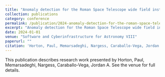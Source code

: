 ```yaml
---
title: "Anomaly detection for the Roman Space Telescope wide field instrument’s science data processing pipeline"
collection: publications
category: conference
permalink: /publication/2024-anomaly-detection-for-the-roman-space-telescope-wide-field-instruments-science-data-processing-pipeline
excerpt: "Anomaly detection for the Roman Space Telescope wide field instrument’s science data processing pipeline by Horton, Paul et al."
date: 2024-01-01
venue: "Software and Cyberinfrastructure for Astronomy VIII"
paperurl: ""
citation: 'Horton, Paul, Memarsadeghi, Nargess, Caraballo-Vega, Jordan A (2024). "Anomaly detection for the Roman Space Telescope wide field instrument’s science data processing pipeline." <i>Software and Cyberinfrastructure for Astronomy VIII</i>.'
---
```


This publication describes research work presented by Horton, Paul, Memarsadeghi, Nargess, Caraballo-Vega, Jordan A. See the venue for full details.
